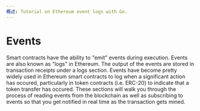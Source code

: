 ```yaml
---
概述: Tutorial on Ethereum event logs with Go.
---
```


# Events

Smart contracts have the ability to "emit" events during execution. Events are also known as "logs" in Ethereum. The output of the events are stored in transaction receipts under a logs section. Events have become pretty widely used in Ethereum smart contracts to log when a significant action has occured, particularly in token contracts (i.e. ERC-20) to indicate that a token transfer has occured. These sections will walk you through the process of reading events from the blockchain as well as subscribing to events so that you get notified in real time as the transaction gets mined.
